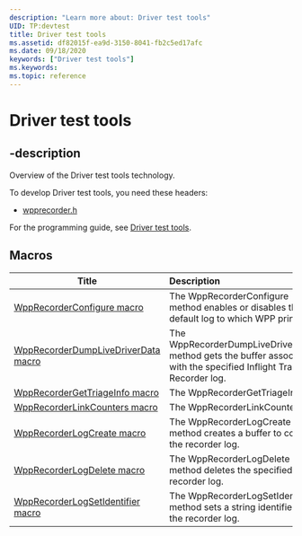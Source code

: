 ```yaml
---
description: "Learn more about: Driver test tools"
UID: TP:devtest
title: Driver test tools
ms.assetid: df82015f-ea9d-3150-8041-fb2c5ed17afc
ms.date: 09/18/2020
keywords: ["Driver test tools"]
ms.keywords: 
ms.topic: reference
---
```


# Driver test tools

## -description

Overview of the Driver test tools technology.

To develop Driver test tools, you need these headers:

 * [wpprecorder.h](../wpprecorder/index.md)

For the programming guide, see [Driver test tools](/windows-hardware/drivers/devtest).

## Macros

| Title   | Description   |
| ---- |:---- |
| [WppRecorderConfigure macro](../wpprecorder/nf-wpprecorder-wpprecorderconfigure.md) | The WppRecorderConfigure method enables or disables the default log to which WPP prints. |
| [WppRecorderDumpLiveDriverData macro](../wpprecorder/nf-wpprecorder-wpprecorderdumplivedriverdata.md) | The WppRecorderDumpLiveDriverData method gets the buffer associated with the specified Inflight Trace Recorder log. |
| [WppRecorderGetTriageInfo macro](../wpprecorder/nf-wpprecorder-wpprecordergettriageinfo.md) | The WppRecorderGetTriageInfo. |
| [WppRecorderLinkCounters macro](../wpprecorder/nf-wpprecorder-wpprecorderlinkcounters.md) | The WppRecorderLinkCounters. |
| [WppRecorderLogCreate macro](../wpprecorder/nf-wpprecorder-wpprecorderlogcreate.md) | The WppRecorderLogCreate method creates a buffer to contain the recorder log. |
| [WppRecorderLogDelete macro](../wpprecorder/nf-wpprecorder-wpprecorderlogdelete.md) | The WppRecorderLogDelete method deletes the specified recorder log. |
| [WppRecorderLogSetIdentifier macro](../wpprecorder/nf-wpprecorder-wpprecorderlogsetidentifier.md) | The WppRecorderLogSetIdentifier method sets a string identifier for the recorder log. |
